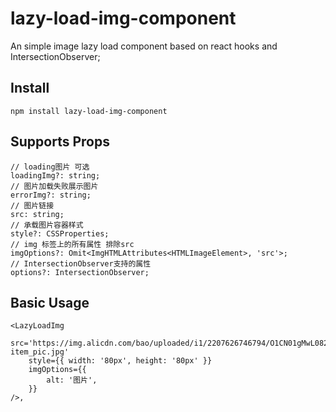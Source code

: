 # lazy-load-img-component

An simple image lazy load component based on react hooks and IntersectionObserver;

## Install

```
npm install lazy-load-img-component
```

## Supports Props

```
// loading图片 可选
loadingImg?: string;
// 图片加载失败展示图片
errorImg?: string;
// 图片链接
src: string;
// 承载图片容器样式
style?: CSSProperties;
// img 标签上的所有属性 排除src
imgOptions?: Omit<ImgHTMLAttributes<HTMLImageElement>, 'src'>;
// IntersectionObserver支持的属性
options?: IntersectionObserver;
```

## Basic Usage

```
<LazyLoadImg
    src='https://img.alicdn.com/bao/uploaded/i1/2207626746794/O1CN01gMwL08203hU9QmV93_!!0-item_pic.jpg'
    style={{ width: '80px', height: '80px' }}
    imgOptions={{
        alt: '图片',
    }}
/>,
```
